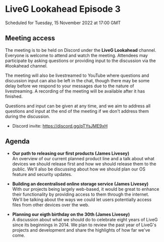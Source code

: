 # LiveG Lookahead Episode 3
Scheduled for Tuesday, 15 November 2022 at 17:00 GMT

## Meeting access
The meeting is to be held on Discord under the **LiveG Lookahead** channel. Everyone is welcome to attend and watch the meeting. Attendees may participate by asking questions or providing input to the discussion via the #lookahead channel.

The meeting will also be livestreamed to YouTube where questions and discussion input can also be left in the chat, though there may be some delay before we respond to your messages due to the nature of livestreaming. A recording of the meeting will be available after it has finished.

Questions and input can be given at any time, and we aim to address all questions and input at the end of the meeting if we don't address them during the discussion.

* Discord invite: https://discord.gg/pTYsJME9xH

## Agenda
* **Our path to releasing our first products (James Livesey)**<br>
  An overview of our current planned product line and a talk about what devices we should release first and how we should release them to the public. We'll also be discussing about how we should plan our OS feature and security updates.

* **Building an decentralised online storage service (James Livesey)**<br>
  With our projects being largely web-based, it would be great to enhance their functionality by providing access to them through the internet. We'll be talking about the ways we could let users potentially access files from other devices over the web.

* **Planning our eigth birthday on the 30th (James Livesey)**<br>
  A discussion about what we should do to celebrate eight years of LiveG since its beginnings in 2014. We plan to review the past year of LiveG's projects and development and share the highlights of how far we've come.
